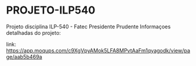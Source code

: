 # PROJETO-ILP540
Projeto disciplina ILP-540 - Fatec Presidente Prudente
Informaçoes detalhadas do projeto:

link:
https://app.moqups.com/c9XgVpyAMok5LFA8MPvtAaFm1qyagodk/view/page/aab5b469a
